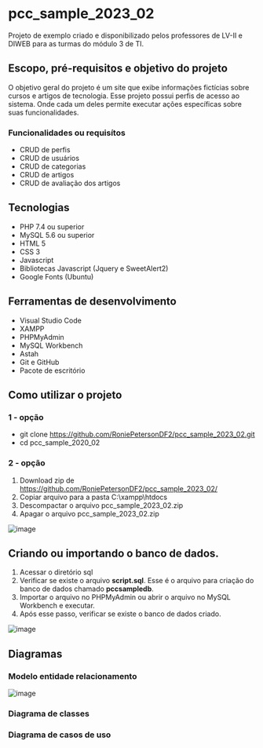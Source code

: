 # pcc_sample_2023_02

Projeto de exemplo criado e disponibilizado pelos professores de LV-II e DIWEB para as turmas do módulo 3 de TI.

## Escopo, pré-requisitos e objetivo do projeto

O objetivo geral do projeto é um site que exibe informações fictícias sobre cursos e artigos de tecnologia.
Esse projeto possui perfis de acesso ao sistema. Onde cada um deles permite executar ações específicas sobre suas funcionalidades.

### Funcionalidades ou requisítos

- CRUD de perfis
- CRUD de usuários
- CRUD de categorias
- CRUD de artigos
- CRUD de avaliação dos artigos

## Tecnologias
- PHP 7.4 ou superior
- MySQL 5.6 ou superior
- HTML 5
- CSS 3
- Javascript
- Bibliotecas Javascript (Jquery e SweetAlert2)
- Google Fonts (Ubuntu)

## Ferramentas de desenvolvimento

- Visual Studio Code
- XAMPP
- PHPMyAdmin
- MySQL Workbench
- Astah
- Git e GitHub
- Pacote de escritório

## Como utilizar o projeto

### 1 - opção
- git clone https://github.com/RoniePetersonDF2/pcc_sample_2023_02.git
- cd pcc_sample_2020_02

### 2 - opção
1. Download zip de https://github.com/RoniePetersonDF2/pcc_sample_2023_02/
2. Copiar arquivo para a pasta C:\xampp\htdocs
3. Descompactar o arquivo pcc_sample_2023_02.zip
4. Apagar o arquivo pcc_sample_2023_02.zip

![image](https://github.com/RoniePetersonDF2/pcc_sample_2023_02/assets/5281345/6adb3669-517a-47b5-9daa-cf9b63d45014)

   
## Criando ou importando o banco de dados.

1. Acessar o diretório sql
2. Verificar se existe o arquivo **script.sql**. Esse é o arquivo para criação do banco de dados chamado **pccsampledb**.
3. Importar o arquivo no PHPMyAdmin ou abrir o arquivo no MySQL Workbench e executar.
4. Após esse passo, verificar se existe o banco de dados criado.

 ![image](https://github.com/RoniePetersonDF2/pcc_sample_2023_02/assets/5281345/cf7af4d0-223c-457a-ba43-cb21c8229ceb)


## Diagramas

### Modelo entidade relacionamento 

![image](https://github.com/RoniePetersonDF2/pcc_sample_2023_02/assets/5281345/8a243532-d8c0-4c15-aac9-5fc87bbd8480)

### Diagrama de classes


### Diagrama de casos de uso




